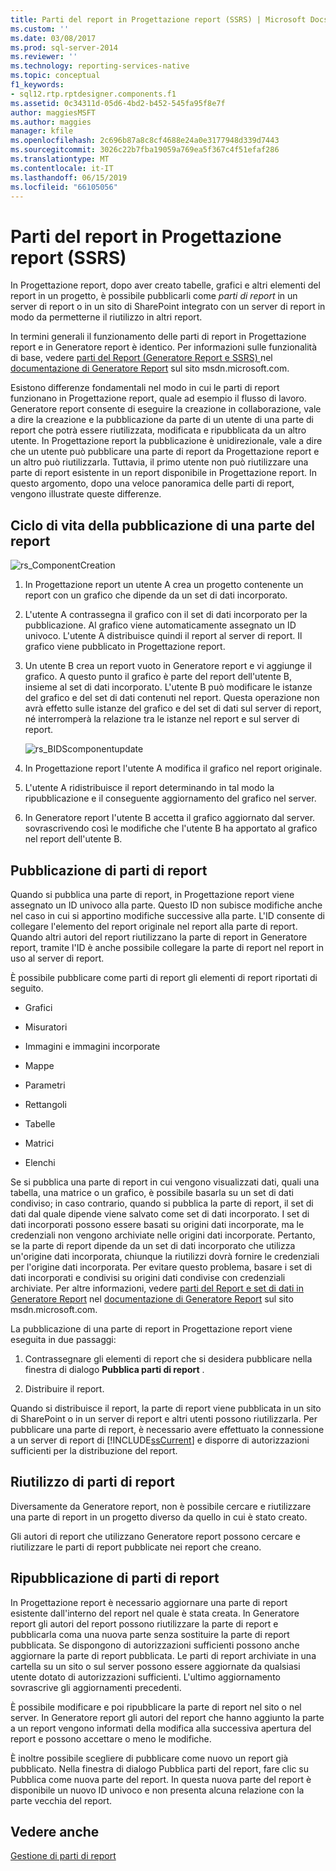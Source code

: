 ```yaml
---
title: Parti del report in Progettazione report (SSRS) | Microsoft Docs
ms.custom: ''
ms.date: 03/08/2017
ms.prod: sql-server-2014
ms.reviewer: ''
ms.technology: reporting-services-native
ms.topic: conceptual
f1_keywords:
- sql12.rtp.rptdesigner.components.f1
ms.assetid: 0c34311d-05d6-4bd2-b452-545fa95f8e7f
author: maggiesMSFT
ms.author: maggies
manager: kfile
ms.openlocfilehash: 2c696b87a8c8cf4688e24a0e3177948d339d7443
ms.sourcegitcommit: 3026c22b7fba19059a769ea5f367c4f51efaf286
ms.translationtype: MT
ms.contentlocale: it-IT
ms.lasthandoff: 06/15/2019
ms.locfileid: "66105056"
---
```

# <a name="report-parts-in-report-designer-ssrs"></a>Parti del report in Progettazione report (SSRS)
  In Progettazione report, dopo aver creato tabelle, grafici e altri elementi del report in un progetto, è possibile pubblicarli come *parti di report* in un server di report o in un sito di SharePoint integrato con un server di report in modo da permetterne il riutilizzo in altri report.  
  
 In termini generali il funzionamento delle parti di report in Progettazione report e in Generatore report è identico. Per informazioni sulle funzionalità di base, vedere [parti del Report &#40;Generatore Report e SSRS&#41; ](../report-parts-report-builder-and-ssrs.md) nel [documentazione di Generatore Report](https://go.microsoft.com/fwlink/?LinkId=154494) sul sito msdn.microsoft.com.  
  
 Esistono differenze fondamentali nel modo in cui le parti di report funzionano in Progettazione report, quale ad esempio il flusso di lavoro. Generatore report consente di eseguire la creazione in collaborazione, vale a dire la creazione e la pubblicazione da parte di un utente di una parte di report che potrà essere riutilizzata, modificata e ripubblicata da un altro utente. In Progettazione report la pubblicazione è unidirezionale, vale a dire che un utente può pubblicare una parte di report da Progettazione report e un altro può riutilizzarla. Tuttavia, il primo utente non può riutilizzare una parte di report esistente in un report disponibile in Progettazione report. In questo argomento, dopo una veloce panoramica delle parti di report, vengono illustrate queste differenze.  
  
##  <a name="ComponentWorkflow"></a> Ciclo di vita della pubblicazione di una parte del report  
 ![rs_ComponentCreation](../media/rs-componentcreation.gif "rs_ComponentCreation")  
  
1.  In Progettazione report un utente A crea un progetto contenente un report con un grafico che dipende da un set di dati incorporato.  
  
2.  L'utente A contrassegna il grafico con il set di dati incorporato per la pubblicazione. Al grafico viene automaticamente assegnato un ID univoco. L'utente A distribuisce quindi il report al server di report. Il grafico viene pubblicato in Progettazione report.  
  
3.  Un utente B crea un report vuoto in Generatore report e vi aggiunge il grafico. A questo punto il grafico è parte del report dell'utente B, insieme al set di dati incorporato. L'utente B può modificare le istanze del grafico e del set di dati contenuti nel report. Questa operazione non avrà effetto sulle istanze del grafico e del set di dati sul server di report, né interromperà la relazione tra le istanze nel report e sul server di report.  
  
     ![rs_BIDScomponentupdate](../media/rs-bidscomponentupdate.gif "rs_BIDScomponentupdate")  
  
4.  In Progettazione report l'utente A modifica il grafico nel report originale.  
  
5.  L'utente A ridistribuisce il report determinando in tal modo la ripubblicazione e il conseguente aggiornamento del grafico nel server.  
  
6.  In Generatore report l'utente B accetta il grafico aggiornato dal server. sovrascrivendo così le modifiche che l'utente B ha apportato al grafico nel report dell'utente B.  
  
##  <a name="PublishingComponents"></a> Pubblicazione di parti di report  
 Quando si pubblica una parte di report, in Progettazione report viene assegnato un ID univoco alla parte. Questo ID non subisce modifiche anche nel caso in cui si apportino modifiche successive alla parte. L'ID consente di collegare l'elemento del report originale nel report alla parte di report. Quando altri autori del report riutilizzano la parte di report in Generatore report, tramite l'ID è anche possibile collegare la parte di report nel report in uso al server di report.  
  
 È possibile pubblicare come parti di report gli elementi di report riportati di seguito.  
  
-   Grafici  
  
-   Misuratori  
  
-   Immagini e immagini incorporate  
  
-   Mappe  
  
-   Parametri  
  
-   Rettangoli  
  
-   Tabelle  
  
-   Matrici  
  
-   Elenchi  
  
 Se si pubblica una parte di report in cui vengono visualizzati dati, quali una tabella, una matrice o un grafico, è possibile basarla su un set di dati condiviso; in caso contrario, quando si pubblica la parte di report, il set di dati dal quale dipende viene salvato come set di dati incorporato. I set di dati incorporati possono essere basati su origini dati incorporate, ma le credenziali non vengono archiviate nelle origini dati incorporate. Pertanto, se la parte di report dipende da un set di dati incorporato che utilizza un'origine dati incorporata, chiunque la riutilizzi dovrà fornire le credenziali per l'origine dati incorporata. Per evitare questo problema, basare i set di dati incorporati e condivisi su origini dati condivise con credenziali archiviate. Per altre informazioni, vedere [parti del Report e set di dati in Generatore Report](../report-data/report-parts-and-datasets-in-report-builder.md) nel [documentazione di Generatore Report](https://go.microsoft.com/fwlink/?LinkId=154494) sul sito msdn.microsoft.com.  
  
 La pubblicazione di una parte di report in Progettazione report viene eseguita in due passaggi:  
  
1.  Contrassegnare gli elementi di report che si desidera pubblicare nella finestra di dialogo **Pubblica parti di report** .  
  
2.  Distribuire il report.  
  
 Quando si distribuisce il report, la parte di report viene pubblicata in un sito di SharePoint o in un server di report e altri utenti possono riutilizzarla. Per pubblicare una parte di report, è necessario avere effettuato la connessione a un server di report di [!INCLUDE[ssCurrent](../../includes/sscurrent-md.md)] e disporre di autorizzazioni sufficienti per la distribuzione del report.  
  
  
##  <a name="SearchReuseComponents"></a> Riutilizzo di parti di report  
 Diversamente da Generatore report, non è possibile cercare e riutilizzare una parte di report in un progetto diverso da quello in cui è stato creato.  
  
 Gli autori di report che utilizzano Generatore report possono cercare e riutilizzare le parti di report pubblicate nei report che creano.  
  
##  <a name="RepublishingComponents"></a> Ripubblicazione di parti di report  
 In Progettazione report è necessario aggiornare una parte di report esistente dall'interno del report nel quale è stata creata. In Generatore report gli autori del report possono riutilizzare la parte di report e pubblicarla coma una nuova parte senza sostituire la parte di report pubblicata. Se dispongono di autorizzazioni sufficienti possono anche aggiornare la parte di report pubblicata. Le parti di report archiviate in una cartella su un sito o sul server possono essere aggiornate da qualsiasi utente dotato di autorizzazioni sufficienti. L'ultimo aggiornamento sovrascrive gli aggiornamenti precedenti.  
  
 È possibile modificare e poi ripubblicare la parte di report nel sito o nel server. In Generatore report gli autori del report che hanno aggiunto la parte a un report vengono informati della modifica alla successiva apertura del report e possono accettare o meno le modifiche.  
  
 È inoltre possibile scegliere di pubblicare come nuovo un report già pubblicato. Nella finestra di dialogo Pubblica parti del report, fare clic su Pubblica come nuova parte del report. In questa nuova parte del report è disponibile un nuovo ID univoco e non presenta alcuna relazione con la parte vecchia del report.  
  
  
## <a name="see-also"></a>Vedere anche  
 [Gestione di parti di report](managing-report-parts.md)  
  
  
